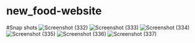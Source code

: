 ﻿# new_food-website
 #Snap shots
![Screenshot (332)](https://user-images.githubusercontent.com/70562454/191043174-c451f52d-4481-4c10-ae45-cd51ed4ca58c.png)
![Screenshot (333)](https://user-images.githubusercontent.com/70562454/191043182-e384f787-6332-4621-9671-19638d53d23f.png)
![Screenshot (334)](https://user-images.githubusercontent.com/70562454/191043188-72246257-51d4-4de8-b217-eedfa38d1c99.png)
![Screenshot (335)](https://user-images.githubusercontent.com/70562454/191043196-8ca9d091-0944-4fef-bb3f-75fe6c711afe.png)
![Screenshot (336)](https://user-images.githubusercontent.com/70562454/191043207-f44ea55b-3cf0-413f-9d6f-aa5503cf24b5.png)
![Screenshot (337)](https://user-images.githubusercontent.com/70562454/191043213-5bd0e9ff-207d-4ba5-bdbd-5d7cf404d7d3.png)
